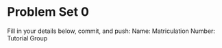 # Problem Set 0
Fill in your details below, commit, and push:
Name:
Matriculation Number:
Tutorial Group
